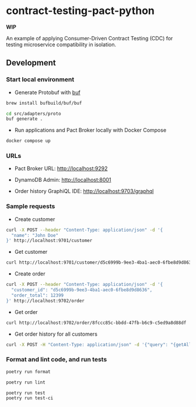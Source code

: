 # contract-testing-pact-python

**WIP**

An example of applying Consumer-Driven Contract Testing (CDC) for testing microservice compatibility in isolation.

## Development

### Start local environment

- Generate Protobuf with [buf](https://buf.build)

```bash
brew install bufbuild/buf/buf

cd src/adapters/proto
buf generate .
```

- Run applications and Pact Broker locally with Docker Compose

```bash
docker compose up
```

### URLs

- Pact Broker URL: <http://localhost:9292>

- DynamoDB Admin: <http://localhost:8001>

- Order history GraphiQL IDE: <http://localhost:9703/graphql>

### Sample requests

- Create customer

```bash
curl -X POST --header "Content-Type: application/json" -d '{
  "name": "John Doe"
}' http://localhost:9701/customer
```

- Get customer

```bash
curl http://localhost:9701/customer/d5c6999b-9ee3-4ba1-aec0-6fbe8d9d8636
```

- Create order

```bash
curl -X POST --header "Content-Type: application/json" -d '{
  "customer_id": "d5c6999b-9ee3-4ba1-aec0-6fbe8d9d8636",
  "order_total": 12399
}' http://localhost:9702/order
```

- Get order

```bash
curl http://localhost:9702/order/8fccc85c-bbdd-47fb-b6c9-c5ed9a8d88df
```

- Get order history for all customers

```bash
curl -X POST -H "Content-Type: application/json" -d '{"query": "{getAllCustomers {id name orders {id orderTotal state}}}"}' http://localhost:9703/graphql
```

### Format and lint code, and run tests

```bash
poetry run format

poetry run lint

poetry run test
poetry run test-ci
```

